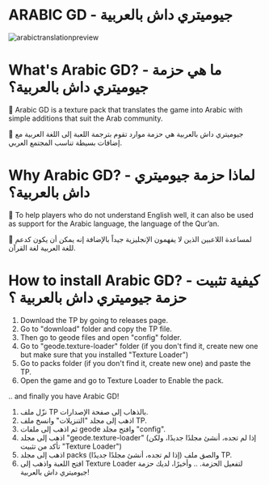 # ARABIC GD - جيوميتري داش بالعربية
![arabictranslationpreview](https://github.com/user-attachments/assets/00c21f13-161d-4ed3-bd8c-9645fca80c17)
# What's Arabic GD? - ما هي حزمة جيوميتري داش بالعربية؟
🔷 Arabic GD is a texture pack that translates the game into Arabic with simple additions that suit the Arab community.

🔷 جيوميتري داش بالعربية هي حزمة موارد تقوم بترجمة اللعبة إلى اللغة العربية مع إضافات بسيطة تناسب المجتمع العربي.
# Why Arabic GD? - لماذا حزمة جيوميتري داش بالعربية؟
🔷 To help players who do not understand English well, it can also be used as support for the Arabic language, the language of the Qur’an.

🔷 لمساعدة اللاعبين الذين لا يفهمون الإنجليزية جيداً بالإضافة إنه يمكن أن يكون كدعم للغة العربية لغة القرآن.
# How to install Arabic GD? - كيفية تثبيت حزمة جيوميتري داش بالعربية ؟
1. Download the TP by going to releases page.
2. Go to "download" folder and copy the TP file.
3. Then go to geode files and open "config" folder.
4. Go to "geode.texture-loader" folder (if you don't find it, create new one but make sure that you installed "Texture Loader")
5. Go to packs folder (if you don't find it, create new one) and paste the TP.
6. Open the game and go to Texture Loader to Enable the pack.

.. and finally you have Arabic GD!

1. نزّل ملف TP بالذهاب إلى صفحة الإصدارات.
2. اذهب إلى مجلد "التنزيلات" وانسخ ملف TP.
3. ثم اذهب إلى ملفات geode وافتح مجلد "config".
4. اذهب إلى مجلد "geode.texture-loader" (إذا لم تجده، أنشئ مجلدًا جديدًا، ولكن تأكد من تثبيت "Texture Loader")
5. اذهب إلى مجلد packs (إذا لم تجده، أنشئ مجلدًا جديدًا) والصق ملف TP.
6. افتح اللعبة واذهب إلى Texture Loader لتفعيل الحزمة.
.. وأخيرًا، لديك حزمة جيوميتري داش بالعربية!
